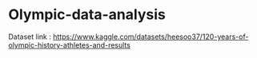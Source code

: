 # Olympic-data-analysis
Dataset link : https://www.kaggle.com/datasets/heesoo37/120-years-of-olympic-history-athletes-and-results

